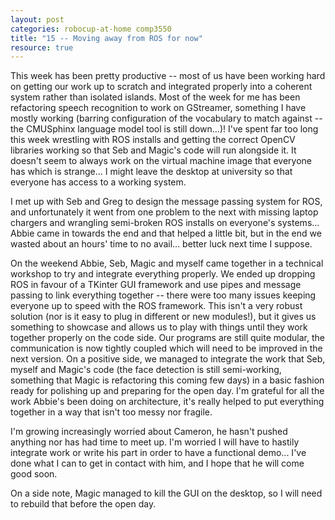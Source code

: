 ```yaml
---
layout: post
categories: robocup-at-home comp3550
title: "15 -- Moving away from ROS for now" 
resource: true
---
```


This week has been pretty productive -- most of us have been working hard on getting our work up to scratch and integrated properly into a coherent system rather than isolated islands.  Most of the week for me has been refactoring speech recognition to work on GStreamer, something I have mostly working (barring configuration of the vocabulary to match against -- the CMUSphinx language model tool is still down...)!  I've spent far too long this week wrestling with ROS installs and getting the correct OpenCV libraries working so that Seb and Magic's code will run alongside it.  It doesn't seem to always work on the virtual machine image that everyone has which is strange... I might leave the desktop at university so that everyone has access to a working system.

I met up with Seb and Greg to design the message passing system for ROS, and unfortunately it went from one problem to the next with missing laptop chargers and wrangling semi-broken ROS installs on everyone's systems... Abbie came in towards the end and that helped a little bit, but in the end we wasted about an hours' time to no avail... better luck next time I suppose.

On the weekend Abbie, Seb, Magic and myself came together in a technical workshop to try and integrate everything properly.  We ended up dropping ROS in favour of a TKinter GUI framework and use pipes and message passing to link everything together -- there were too many issues keeping everyone up to speed with the ROS framework.  This isn't a very robust solution (nor is it easy to plug in different or new modules!), but it gives us something to showcase and allows us to play with things until they work together properly on the code side.  Our programs are still quite modular, the communication is now tightly coupled which will need to be improved in the next version.  On a positive side, we managed to integrate the work that Seb, myself and Magic's code (the face detection is still semi-working, something that Magic is refactoring this coming few days) in a basic fashion ready for polishing up and preparing for the open day.  I'm grateful for all the work Abbie's been doing on architecture, it's really helped to put everything together in a way that isn't too messy nor fragile.

I'm growing increasingly worried about Cameron, he hasn't pushed anything nor has had time to meet up.  I'm worried I will have to hastily integrate work or write his part in order to have a functional demo... I've done what I can to get in contact with him, and I hope that he will come good soon.

On a side note, Magic managed to kill the GUI on the desktop, so I will need to rebuild that before the open day.